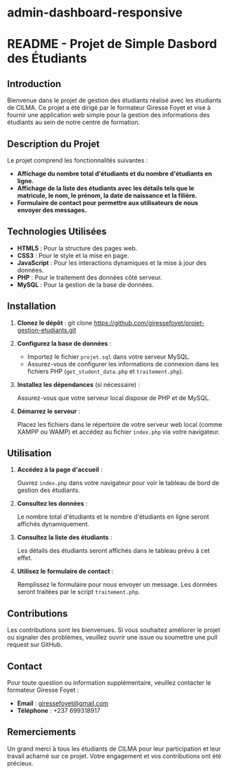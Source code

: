 # admin-dashboard-responsive

# README - Projet de Simple Dasbord des Étudiants

## Introduction

Bienvenue dans le projet de gestion des étudiants réalisé avec les étudiants de CILMA. Ce projet a été dirigé par le formateur Giresse Foyet et vise à fournir une application web simple pour la gestion des informations des étudiants au sein de notre centre de formation.

## Description du Projet

Le projet comprend les fonctionnalités suivantes :
- **Affichage du nombre total d'étudiants et du nombre d'étudiants en ligne.**
- **Affichage de la liste des étudiants avec les détails tels que le matricule, le nom, le prénom, la date de naissance et la filière.**
- **Formulaire de contact pour permettre aux utilisateurs de nous envoyer des messages.**

## Technologies Utilisées

- **HTML5** : Pour la structure des pages web.
- **CSS3** : Pour le style et la mise en page.
- **JavaScript** : Pour les interactions dynamiques et la mise à jour des données.
- **PHP** : Pour le traitement des données côté serveur.
- **MySQL** : Pour la gestion de la base de données.

## Installation

1. **Clonez le dépôt** :
   git clone https://github.com/giressefoyet/projet-gestion-etudiants.git

2. **Configurez la base de données** :

   - Importez le fichier `projet.sql` dans votre serveur MySQL.
   - Assurez-vous de configurer les informations de connexion dans les fichiers PHP (`get_student_data.php` et `traitement.php`).

3. **Installez les dépendances** (si nécessaire) :

   Assurez-vous que votre serveur local dispose de PHP et de MySQL.

4. **Démarrez le serveur** :

   Placez les fichiers dans le répertoire de votre serveur web local (comme XAMPP ou WAMP) et accédez au fichier `index.php` via votre navigateur.

## Utilisation

1. **Accédez à la page d'accueil** :

   Ouvrez `index.php` dans votre navigateur pour voir le tableau de bord de gestion des étudiants.

2. **Consultez les données** :

   Le nombre total d'étudiants et le nombre d'étudiants en ligne seront affichés dynamiquement.

3. **Consultez la liste des étudiants** :

   Les détails des étudiants seront affichés dans le tableau prévu à cet effet.

4. **Utilisez le formulaire de contact** :

   Remplissez le formulaire pour nous envoyer un message. Les données seront traitées par le script `traitement.php`.

## Contributions

Les contributions sont les bienvenues. Si vous souhaitez améliorer le projet ou signaler des problèmes, veuillez ouvrir une issue ou soumettre une pull request sur GitHub.

## Contact

Pour toute question ou information supplémentaire, veuillez contacter le formateur Giresse Foyet :
- **Email** : giressefoyet@gmail.com
- **Téléphone** : +237 699318917

## Remerciements

Un grand merci à tous les étudiants de CILMA pour leur participation et leur travail acharné sur ce projet. Votre engagement et vos contributions ont été précieux.
